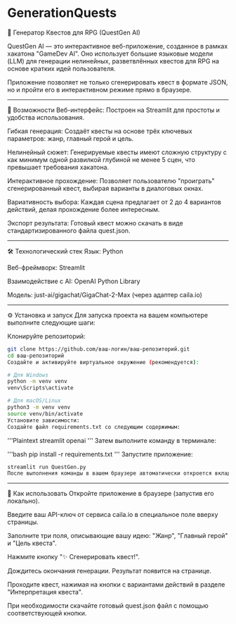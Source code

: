 # GenerationQuests

📜 Генератор Квестов для RPG (QuestGen AI)

QuestGen AI — это интерактивное веб-приложение, созданное в рамках хакатона "GameDev AI". Оно использует большие языковые модели (LLM) для генерации нелинейных, разветвлённых квестов для RPG на основе кратких идей пользователя.

Приложение позволяет не только сгенерировать квест в формате JSON, но и пройти его в интерактивном режиме прямо в браузере.

---

🚀 Возможности
Веб-интерфейс: Построен на Streamlit для простоты и удобства использования.

Гибкая генерация: Создаёт квесты на основе трёх ключевых параметров: жанр, главный герой и цель.


Нелинейный сюжет: Генерируемые квесты имеют сложную структуру с как минимум одной развилкой глубиной не менее 5 сцен, что превышает требования хакатона.

Интерактивное прохождение: Позволяет пользователю "проиграть" сгенерированный квест, выбирая варианты в диалоговых окнах.


Вариативность выбора: Каждая сцена предлагает от 2 до 4 вариантов действий, делая прохождение более интересным.

Экспорт результата: Готовый квест можно скачать в виде стандартизированного файла quest.json.

---

🛠️ Технологический стек
Язык: Python

Веб-фреймворк: Streamlit

Взаимодействие с AI: OpenAI Python Library

Модель: just-ai/gigachat/GigaChat-2-Max (через адаптер caila.io)

---

⚙️ Установка и запуск
Для запуска проекта на вашем компьютере выполните следующие шаги:

Клонируйте репозиторий:


```bash
git clone https://github.com/ваш-логин/ваш-репозиторий.git
cd ваш-репозиторий
Создайте и активируйте виртуальное окружение (рекомендуется):
```



```bash
# Для Windows
python -m venv venv
venv\Scripts\activate

# Для macOS/Linux
python3 -m venv venv
source venv/bin/activate
Установите зависимости:
Создайте файл requirements.txt со следующим содержимым:
```


'''Plaintext
streamlit
openai
'''
Затем выполните команду в терминале:


'''bash
pip install -r requirements.txt
'''
Запустите приложение:


```bash
streamlit run QuestGen.py
После выполнения команды в вашем браузере автоматически откроется вкладка с приложением.
```
---

📖 Как использовать
Откройте приложение в браузере (запустив его локально).

Введите ваш API-ключ от сервиса caila.io в специальное поле вверху страницы.

Заполните три поля, описывающие вашу идею: "Жанр", "Главный герой" и "Цель квеста".

Нажмите кнопку "✨ Сгенерировать квест!".

Дождитесь окончания генерации. Результат появится на странице.

Проходите квест, нажимая на кнопки с вариантами действий в разделе "Интерпретация квеста".

При необходимости скачайте готовый quest.json файл с помощью соответствующей кнопки.

